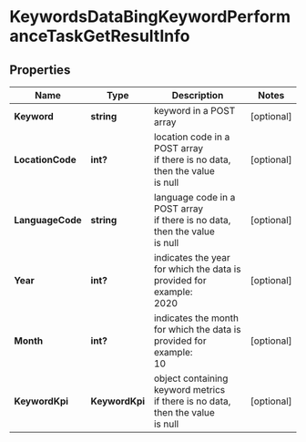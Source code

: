 # KeywordsDataBingKeywordPerformanceTaskGetResultInfo


## Properties

| Name | Type | Description | Notes |
|------------ | ------------- | ------------- | -------------|
**Keyword** | **string** | keyword in a POST array |[optional]|
**LocationCode** | **int?** | location code in a POST array<br>if there is no data, then the value is null |[optional]|
**LanguageCode** | **string** | language code in a POST array<br>if there is no data, then the value is null |[optional]|
**Year** | **int?** | indicates the year for which the data is provided for<br>example:<br>2020 |[optional]|
**Month** | **int?** | indicates the month for which the data is provided for<br>example:<br>10 |[optional]|
**KeywordKpi** | **KeywordKpi** | object containing keyword metrics<br>if there is no data, then the value is null |[optional]|